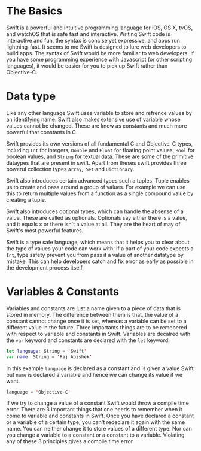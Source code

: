 # The Basics
Swift is a powerful and intuitive programming language for iOS, OS X, tvOS, and watchOS that is safe fast and interactive. Writing Swift code is interactive and fun, the syntax is concise yet expressive, and apps run lightning-fast. It seems to me Swift is designed to lure web developers to build apps. The syntax of Swift would be more familiar to web developers. If you have some programming experience with Javascript (or other scripting languages), it would be easier for you to pick up Swift rather than Objective-C.

# Data type
Like any other language Swift uses variable to store and refrence values by an identifying name. Swift also makes extensive use of variable whose values cannot be changed. These are know as constants and much more powerful that constants in C.

Swift provides its own versions of all fundamental C and Objective-C types, including `Int` for integers, `Double` and `Float` for floating point values, `Bool` for boolean values, and `String` for textual data. These are some of the primitive dataypes that are present in swift. Apart from theses swift provides three powerul collection types `Array`,` Set` and `Dictionary`. 

Swift also introduces certain advanced types such a tuples. Tuple enables us to create and pass around a group of values. For example we can use this to return multiple values from a function as a single compound value by creating a tuple.

Swift also introduces optional types, which can handle the absense of a value. These are called as optionals. Optionals say either there is a value, and it equals x or there isn't a value at all. They are the heart of may of Swift's most powerful features.

Swift is a type safe language, which means that it helps you to clear about the type of values your code can work with. If a part of your code expects a `Int`, type safety prevent you from pass it a value of another datatype by mistake. This can help developers catch and fix error as early as possible in the development process itself.

# Variables & Constants
Variables and constants are just a name given to a piece of data that is stored in memory. The difference between them is that, the value of a constant cannot change once it is set, whereas a variable can be set to a different value in the future. Three importants things are to be remebered with respect to variable and constants in Swift. Variables are decalred with the `var` keyword and constants are declared with the `let` keyword.

```swift
let language: String = 'Swift'
var name: String = 'Raj Abishek'
```
In this example `language` is declared as a constant and is given a value Swift but `name` is declared a variable and hence we can change its value if we want.

```swift
language = 'Objective-C'
```

If we try to change a value of a constant Swift would throw a compile time error. There are 3 important things that one needs to remember when it come to variable and constants in Swift. Once you have declared a constant or a variable of a certain type, you can't redeclare it again with the same name. You can neither change it to store values of a different type. Nor can you change a variable to a constant or a constant to a variable. Violating any of these 3 principles gives a compile time error.








 

